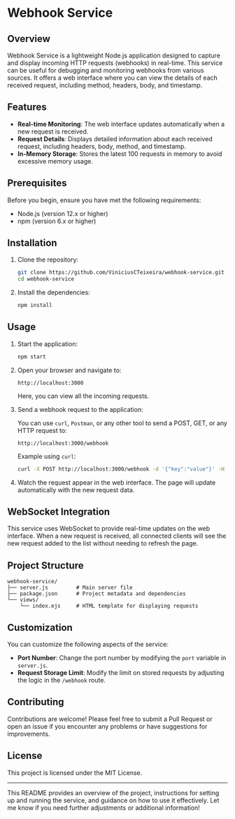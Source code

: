 # Webhook Service

## Overview

Webhook Service is a lightweight Node.js application designed to capture and display incoming HTTP requests (webhooks) in real-time. This service can be useful for debugging and monitoring webhooks from various sources. It offers a web interface where you can view the details of each received request, including method, headers, body, and timestamp.

## Features

- **Real-time Monitoring**: The web interface updates automatically when a new request is received.
- **Request Details**: Displays detailed information about each received request, including headers, body, method, and timestamp.
- **In-Memory Storage**: Stores the latest 100 requests in memory to avoid excessive memory usage.

## Prerequisites

Before you begin, ensure you have met the following requirements:

- Node.js (version 12.x or higher)
- npm (version 6.x or higher)

## Installation

1. Clone the repository:

   ```bash
   git clone https://github.com/ViniciusCTeixeira/webhook-service.git
   cd webhook-service
   ```

2. Install the dependencies:

   ```bash
   npm install
   ```

## Usage

1. Start the application:

   ```bash
   npm start
   ```

2. Open your browser and navigate to:

   ```
   http://localhost:3000
   ```

   Here, you can view all the incoming requests.

3. Send a webhook request to the application:

   You can use `curl`, `Postman`, or any other tool to send a POST, GET, or any HTTP request to:

   ```
   http://localhost:3000/webhook
   ```

   Example using `curl`:

   ```bash
   curl -X POST http://localhost:3000/webhook -d '{"key":"value"}' -H "Content-Type: application/json"
   ```

4. Watch the request appear in the web interface. The page will update automatically with the new request data.

## WebSocket Integration

This service uses WebSocket to provide real-time updates on the web interface. When a new request is received, all connected clients will see the new request added to the list without needing to refresh the page.

## Project Structure

```plaintext
webhook-service/
├── server.js         # Main server file
├── package.json      # Project metadata and dependencies
└── views/
    └── index.ejs     # HTML template for displaying requests
```

## Customization

You can customize the following aspects of the service:

- **Port Number**: Change the port number by modifying the `port` variable in `server.js`.
- **Request Storage Limit**: Modify the limit on stored requests by adjusting the logic in the `/webhook` route.

## Contributing

Contributions are welcome! Please feel free to submit a Pull Request or open an issue if you encounter any problems or have suggestions for improvements.

## License

This project is licensed under the MIT License.

---

This README provides an overview of the project, instructions for setting up and running the service, and guidance on how to use it effectively. Let me know if you need further adjustments or additional information!
